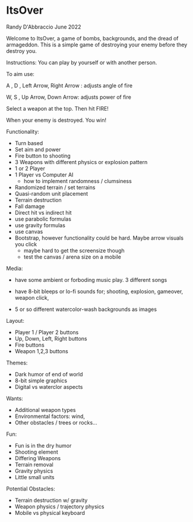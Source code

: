# ItsOver

Randy D'Abbraccio June 2022

Welcome to ItsOver, a game of bombs, backgrounds, and the dread of armageddon. This is a  simple game of destroying your enemy before they destroy you.

Instructions: You can play by yourself or with another person. 

To aim use:

A , D , Left Arrow, Right Arrow : adjusts angle of fire

W,  S , Up Arrow,   Down Arrow: adjusts power of fire

Select a weapon at the top. Then hit FIRE!

When your enemy is destroyed. You win!



Functionality:
- Turn based
- Set aim and power
- Fire button to shooting
- 3 Weapons with different physics or explosion pattern
- 1 or 2 Player
- 1 Player vs Computer AI 
    - how to implement randomness / clumsiness
- Randomized terrain / set terrains
- Quasi-random unit placement
- Terrain destruction
- Fall damage
- Direct hit vs indirect hit
- use parabolic formulas
- use gravity formulas
- use canvas
- Bootstrap, however functionality could be hard. Maybe arrow visuals you click
    - maybe hard to get the screensize though
    - test the canvas / arena size on a mobile


Media:
- have some ambient or forboding music play. 3 different songs
- have 8-bit bleeps or lo-fi sounds for; shooting, explosion, gameover,
    weapon click, 

- 5 or so different watercolor-wash backgrounds as images

Layout:
- Player 1 / Player 2 buttons
- Up, Down, Left, Right buttons
- Fire buttons
- Weapon 1,2,3 buttons


Themes:
- Dark humor of end of world
- 8-bit simple graphics
- Digital vs waterclor aspects

Wants: 
- Additional weapon types
- Environmental factors: wind, 
- Other obstacles / trees or rocks...

Fun:
- Fun is in the dry humor
- Shooting element
- Differing Weapons
- Terrain removal
- Gravity physics
- Little small units

Potential Obstacles:
- Terrain destruction w/ gravity
- Weapon physics / trajectory physics
- Mobile vs physical keyboard

